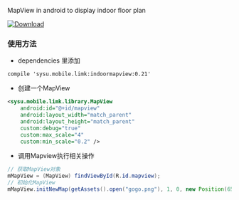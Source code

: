 MapView in android to display indoor floor plan

[ ![Download](https://api.bintray.com/packages/widelee/maven/indoormapview/images/download.svg) ](https://bintray.com/widelee/maven/indoormapview/_latestVersion)

### 使用方法
- dependencies 里添加
```
compile 'sysu.mobile.limk:indoormapview:0.21'
```

- 创建一个MapView
``` xml
<sysu.mobile.limk.library.MapView
    android:id="@+id/mapview"
    android:layout_width="match_parent"
    android:layout_height="match_parent"
    custom:debug="true"
    custom:max_scale="4"
    custom:min_scale="0.2" />
```

- 调用Mapview执行相关操作
``` java
// 获取MapView对象
mMapView = (MapView) findViewById(R.id.mapview);
// 初始化MapView
mMapView.initNewMap(getAssets().open("gogo.png"), 1, 0, new Position(652, 684));
```